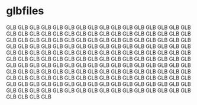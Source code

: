 # glbfiles

GLB GLB GLB GLB GLB GLB GLB GLB GLB GLB GLB GLB GLB GLB GLB GLB GLB GLB GLB GLB GLB GLB GLB GLB GLB GLB GLB GLB GLB GLB GLB GLB GLB GLB GLB GLB GLB GLB GLB GLB GLB GLB GLB GLB GLB GLB GLB GLB GLB GLB GLB GLB GLB GLB GLB GLB GLB GLB GLB GLB
GLB GLB GLB GLB GLB GLB GLB GLB GLB GLB GLB GLB GLB GLB GLB GLB GLB GLB GLB GLB GLB GLB GLB GLB GLB GLB GLB GLB GLB GLB GLB GLB GLB GLB GLB GLB GLB GLB GLB GLB GLB GLB GLB GLB GLB GLB GLB GLB GLB GLB GLB GLB GLB GLB GLB GLB GLB GLB GLB GLB
GLB GLB GLB GLB GLB GLB GLB GLB GLB GLB GLB GLB GLB GLB GLB GLB GLB GLB GLB GLB GLB GLB GLB GLB GLB GLB GLB GLB GLB GLB GLB GLB GLB GLB GLB GLB GLB GLB GLB GLB GLB GLB GLB GLB GLB GLB GLB GLB GLB GLB GLB GLB GLB GLB GLB GLB GLB GLB GLB GLB
